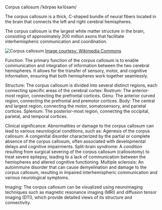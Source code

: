 Corpus callosum
/ˈkôrpəs kəˈlōsəm/

The corpus callosum is a thick, C-shaped bundle of neural fibers located in the brain that connects the left and right cerebral hemispheres.

The corpus callosum is the largest white matter structure in the brain, consisting of approximately 200 million axons that facilitate interhemispheric communication and coordination.

![Corpus callosum](https://upload.wikimedia.org/wikipedia/commons/6/60/Corpus_callosum.png)
[Image courtesy: Wikimedia Commons](https://commons.wikimedia.org/wiki/File:Corpus_callosum.png)

Function: The primary function of the corpus callosum is to enable communication and integration of information between the two cerebral hemispheres. It allows for the transfer of sensory, motor, and cognitive information, ensuring that both hemispheres work together seamlessly.

Structure: The corpus callosum is divided into several distinct regions, each connecting specific areas of the cerebral cortex:
Rostrum: The anterior-most region, connecting the prefrontal cortices.
Genu: The anterior curved region, connecting the prefrontal and premotor cortices.
Body: The central and largest region, connecting the motor, somatosensory, and parietal cortices.
Splenium: The posterior-most region, connecting the occipital, parietal, and temporal cortices.

Clinical significance: Abnormalities or damage to the corpus callosum can lead to various neurological conditions, such as:
Agenesis of the corpus callosum: A congenital disorder characterized by the partial or complete absence of the corpus callosum, often associated with developmental delays and cognitive impairments.
Split-brain syndrome: A condition resulting from surgical severing of the corpus callosum (callosotomy) to treat severe epilepsy, leading to a lack of communication between the hemispheres and altered cognitive functioning.
Multiple sclerosis: An autoimmune disorder that can cause demyelination and damage to the corpus callosum, resulting in impaired interhemispheric communication and various neurological symptoms.

Imaging: The corpus callosum can be visualized using neuroimaging techniques such as magnetic resonance imaging (MRI) and diffusion tensor imaging (DTI), which provide detailed views of its structure and connectivity.
